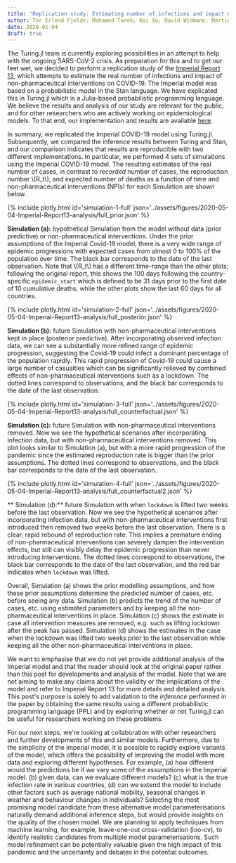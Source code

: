 ```yaml
---
title: "Replication study: Estimating number of infections and impact of NPIs on COVID-19 in European countries (Imperial Report 13)"
author: Tor Erlend Fjelde; Mohamed Tarek; Kai Xu; David Widmann; Martin Trapp; Cameron Pfiffer; Hong Ge 
date: 2020-05-04
draft: true
---
```


The Turing.jl team is currently exploring possibilities in an attempt to help with the ongoing SARS-CoV-2 crisis. As preparation for this and to get our feet wet, we decided to perform a replication study of the [Imperial Report 13](https://www.imperial.ac.uk/mrc-global-infectious-disease-analysis/covid-19/report-13-europe-npi-impact/), which attempts to estimate the real number of infections and impact of non-pharmaceutical interventions on COVID-19. The Imperial model was based on a probabilistic model in the Stan language. We have explicated this in Turing.jl which is a Julia-based probabilistic programming language. We believe the results and analysis of our study are relevant for the public, and for other researchers who are actively working on epidemiological models. To that end, our implementation and results are available [here](https://github.com/cambridge-mlg/Covid19).


In summary, we replicated the Imperial COVID-19 model using Turing.jl. Subsequently, we compared the inference results between Turing and Stan, and our comparison indicates that results are reproducible with two different implementations. In particular, we performed 4 sets of simulations using the Imperial COVID-19 model. The resulting estimates of the real number of cases, in contrast to *recorded* number of cases, the reproduction number \\(R\_t\\), and expected number of deaths as a function of time and non-pharmaceutical interventions (NPIs) for each Simulation are shown below. 




{% include plotly.html id='simulation-1-full' json='../assets/figures/2020-05-04-Imperial-Report13-analysis/full_prior.json' %}

**Simulation (a):** hypothetical Simulation from the model without data (prior predictive) or non-pharmaceutical interventions. Under the prior assumptions of the Imperial Covid-19 model, there is a very wide range of epidemic progressions with expected cases from almost 0 to 100% of the population over time. The black bar corresponds to the date of the last observation. Note that \\(R\_t\\) has a different time-range than the other plots; following the original report, this shows the 100 days following the country-specific `epidemic_start` which is defined to be 31 days prior to the first date of 10 cumulative deaths, while the other plots show the last 60 days for all countries.



{% include plotly.html id='simulation-2-full' json='../assets/figures/2020-05-04-Imperial-Report13-analysis/full_posterior.json' %}

**Simulation (b):** future Simulation with non-pharmaceutical interventions kept in place (posterior predictive). After incorporating observed infection data, we can see a substantially more refined range of epidemic progression, suggesting the Covid-19 could infect a dominant percentage of the population rapidly. This rapid progression of Covid-19 could cause a large number of casualties which can be significantly relieved by combined effects of non-pharmaceutical interventions such as a lockdown. The dotted lines correspond to observations, and the black bar corresponds to the date of the last observation.

{% include plotly.html id='simulation-3-full' json='../assets/figures/2020-05-04-Imperial-Report13-analysis/full_counterfactual.json' %}

**Simulation (c):** future Simulation with non-pharmaceutical interventions removed. Now we see the hypothetical scenarios after incorporating infection data, but with non-pharmaceutical interventions removed. This plot looks similar to Simulation (a), but with a more rapid progression of the pandemic since the estimated reproduction rate is bigger than the prior assumptions. The dotted lines correspond to observations, and the black bar corresponds to the date of the last observation.

{% include plotly.html id='simulation-4-full' json='../assets/figures/2020-05-04-Imperial-Report13-analysis/full_counterfactual2.json' %}

** Simulation (d):** future Simulation with when `lockdown` is lifted two weeks before the last observation. Now we see the hypothetical scenarios after incorporating infection data, but with non-pharmaceutical interventions first introduced then removed two weeks before the last observation. There is a clear, rapid rebound of reproduction rate. This implies a premature ending of non-pharmaceutical interventions can severely dampen the intervention effects, but still can visibly delay the epidemic progression than never introducing interventions. The dotted lines correspond to observations, the black bar corresponds to the date of the last observation, and the red bar indicates when `lockdown` was lifted.

Overall, Simulation (a) shows the prior modelling assumptions, and how these prior assumptions determine the predicted number of cases, etc. before seeing any data. Simulation (b) predicts the trend of the number of cases, etc. using estimated parameters and by keeping all the non-pharmaceutical interventions in place. Simulation (c) shows the estimate in case all intervention measures are removed, e.g. such as lifting lockdown after the peak has passed. Simulation (d) shows the estimates in the case when the lockdown was lifted two weeks prior to the last observation while keeping all the other non-pharmaceutical interventions in place.

We want to emphasise that we do not yet provide additional analysis of the Imperial model and that the reader should look at the original paper rather than this post for developments and analysis of the model. Note that we are not aiming to make any claims about the validity or the implications of the model and refer to Imperial Report 13 for more details and detailed analysis. This post's purpose is solely to add validation to the *inference* performed in the paper by obtaining the same results using a different probabilistic programming language (PPL) and by exploring whether or not Turing.jl can be useful for researchers working on these problems.

For our next steps, we're looking at collaboration with other researchers and further developments of this and similar models. Furthermore, due to the simplicity of the imperial model, it is possible to rapidly explore variants of the model, which offers the possibility of improving the model with more data and exploring different hypotheses.  For example, (a) how different would the predictions be if we vary some of the assumptions in the Imperial model. (b) given data, can we evaluate different models? (c) what is the true infection rate in various countries, (d) can we extend the model to include other factors such as average national mobility, seasonal changes in weather and behaviour changes in individuals? Selecting the most promising model candidate from these alternative model parameterisations naturally demand additional inference steps, but would provide insights on the quality of the chosen model. We are planning to apply techniques from machine learning, for example, leave-one-out cross-validation (loo-cv), to identify realistic candidates from multiple model parameterisations. Such model refinement can be potentially valuable given the high impact of this pandemic and the uncertainty and debates in the potential outcomes.

<!----- Footnotes ----->

